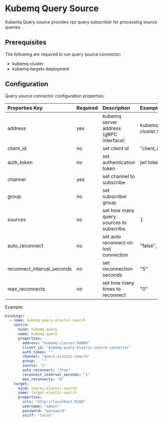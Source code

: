 # Kubemq Query Source

Kubemq Query source provides rpc query subscriber for processing source queries.

## Prerequisites
The following are required to run query source connector:

- kubemq cluster
- kubemq-targets deployment


## Configuration

Query source connector configuration properties:

| Properties Key             | Required | Description                           | Example         |
|:---------------------------|:---------|:--------------------------------------|:----------------|
| address                    | yes      | kubemq server address (gRPC interface) | kubemq-cluster:50000 |
| client_id                  | no       | set client id                         | "client_id"     |
| auth_token                 | no       | set authentication token              | jwt token       |
| channel                    | yes      | set channel to subscribe              |                 |
| group                      | no       | set subscriber group                  |                 |
| sources                    | no       | set how many query sources to subscribe              |    1            |
| auto_reconnect             | no       | set auto reconnect on lost connection | "false", "true" |
| reconnect_interval_seconds | no       | set reconnection seconds              | "5"             |
| max_reconnects             | no       | set how many times to reconnect        | "0"             |






Example:

```yaml
bindings:
  - name: kubemq-query-elastic-search
    source:
      kind: kubemq.query
      name: kubemq-query
      properties:
        address: "kubemq-cluster:50000"
        client_id: "kubemq-query-elastic-search-connector"
        auth_token: ""
        channel: "query.elastic-search"
        group:   ""
        source: "1"
        auto_reconnect: "true"
        reconnect_interval_seconds: "1"
        max_reconnects: "0"
    target:
      kind: stores.elastic-search
      name: target-elastic-search
      properties:
        urls: "http://localhost:9200"
        username: "admin"
        password: "password"
        sniff: "false"
```
